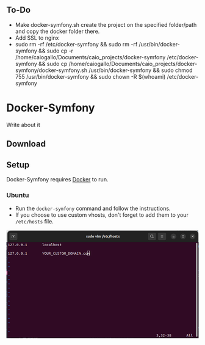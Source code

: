 ## To-Do

- Make docker-symfony.sh create the project on the specified folder/path and copy the docker folder there.
- Add SSL to nginx
- sudo rm -rf /etc/docker-symfony && sudo rm -rf /usr/bin/docker-symfony && sudo cp -r /home/caiogallo/Documents/caio_projects/docker-symfony /etc/docker-symfony && sudo cp /home/caiogallo/Documents/caio_projects/docker-symfony/docker-symfony.sh /usr/bin/docker-symfony && sudo chmod 755 /usr/bin/docker-symfony && sudo chown -R $(whoami) /etc/docker-symfony


# Docker-Symfony

Write about it

## Download

## Setup

Docker-Symfony requires [Docker](https://docs.docker.com/engine/install/) to run.

### Ubuntu

- Run the `docker-symfony` command and follow the instructions.
- If you choose to use custom vhosts, don't forget to add them to your `/etc/hosts` file.

![VHOSTS](docs/vhosts.png?raw=true "vhosts instruction")